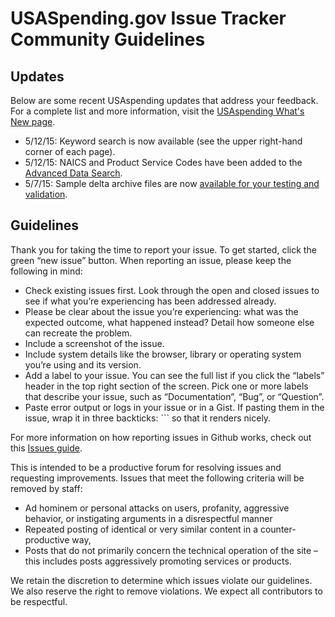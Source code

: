 # USASpending.gov Issue Tracker Community Guidelines 

## Updates
Below are some recent USAspending updates that address your feedback. For a complete list and more information, visit the [USAspending What's New page](https://www.usaspending.gov/about/Pages/What%27s-New.aspx "USAspending What's New").

- 5/12/15: Keyword search is now available (see the upper right-hand corner of each page).
- 5/12/15: NAICS and Product Service Codes have been added to the [Advanced Data Search](https://www.usaspending.gov/Pages/AdvancedSearch.aspx "USAspending Advanced Data Search").
- 5/7/15: Sample delta archive files are now [available for your testing and validation](deltaarchive.md "delta file testing instructions").

## Guidelines
Thank you for taking the time to report your issue. To get started, click the green “new issue” button. When reporting an issue, please keep the following in mind:

- Check existing issues first. Look through the open and closed issues to see if what you’re experiencing has been addressed already.
- Please be clear about the issue you’re experiencing: what was the expected outcome, what happened instead? Detail how someone else can recreate the problem.
- Include a screenshot of the issue.
- Include system details like the browser, library or operating system you’re using and its version.
- Add a label to your issue. You can see the full list if you click the “labels” header in the top right section of the screen. Pick one or more labels that describe your issue, such as “Documentation”, “Bug”, or “Question”. 
- Paste error output or logs in your issue or in a Gist. If pasting them in the issue, wrap it in three backticks: ``` so that it renders nicely.

For more information on how reporting issues in Github works, check out this [Issues guide](https://guides.github.com/features/issues/).

This is intended to be a productive forum for resolving issues and requesting improvements. Issues that meet the following criteria will be removed by staff:

- Ad hominem or personal attacks on users, profanity, aggressive behavior, or instigating arguments in a disrespectful manner
- Repeated posting of identical or very similar content in a counter-productive way,
- Posts that do not primarily concern the technical operation of the site – this includes posts aggressively promoting services or products.

We retain the discretion to determine which issues violate our guidelines. We also reserve the right to remove violations. We expect all contributors to be respectful.

